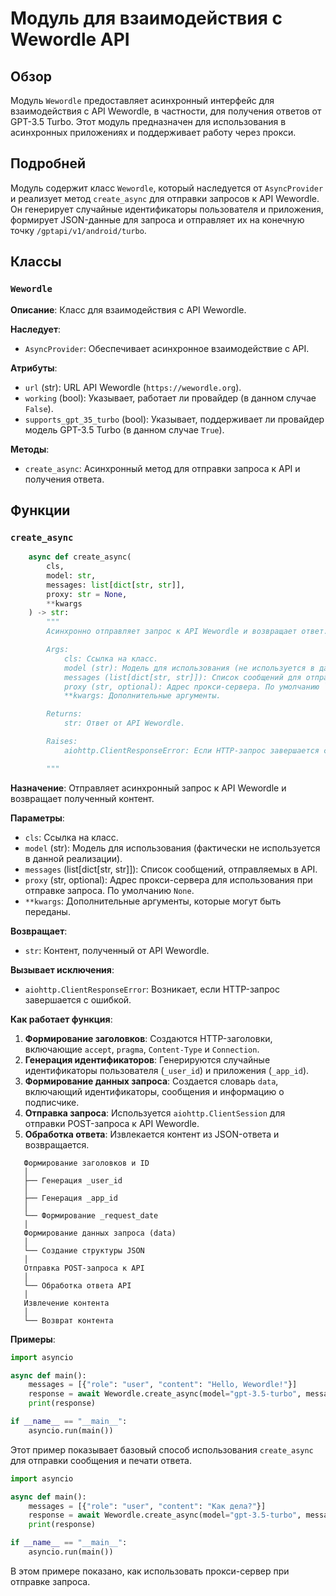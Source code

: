 # Модуль для взаимодействия с Wewordle API
## Обзор

Модуль `Wewordle` предоставляет асинхронный интерфейс для взаимодействия с API Wewordle, в частности, для получения ответов от GPT-3.5 Turbo. Этот модуль предназначен для использования в асинхронных приложениях и поддерживает работу через прокси.

## Подробней

Модуль содержит класс `Wewordle`, который наследуется от `AsyncProvider` и реализует метод `create_async` для отправки запросов к API Wewordle. Он генерирует случайные идентификаторы пользователя и приложения, формирует JSON-данные для запроса и отправляет их на конечную точку `/gptapi/v1/android/turbo`.

## Классы

### `Wewordle`

**Описание**: Класс для взаимодействия с API Wewordle.

**Наследует**:
- `AsyncProvider`: Обеспечивает асинхронное взаимодействие с API.

**Атрибуты**:
- `url` (str): URL API Wewordle (`https://wewordle.org`).
- `working` (bool): Указывает, работает ли провайдер (в данном случае `False`).
- `supports_gpt_35_turbo` (bool): Указывает, поддерживает ли провайдер модель GPT-3.5 Turbo (в данном случае `True`).

**Методы**:
- `create_async`: Асинхронный метод для отправки запроса к API и получения ответа.

## Функции

### `create_async`

```python
    async def create_async(
        cls,
        model: str,
        messages: list[dict[str, str]],
        proxy: str = None,
        **kwargs
    ) -> str:
        """
        Асинхронно отправляет запрос к API Wewordle и возвращает ответ.

        Args:
            cls: Ссылка на класс.
            model (str): Модель для использования (не используется в данной реализации).
            messages (list[dict[str, str]]): Список сообщений для отправки в API.
            proxy (str, optional): Адрес прокси-сервера. По умолчанию `None`.
            **kwargs: Дополнительные аргументы.

        Returns:
            str: Ответ от API Wewordle.

        Raises:
            aiohttp.ClientResponseError: Если HTTP-запрос завершается с ошибкой.

        """
```

**Назначение**: Отправляет асинхронный запрос к API Wewordle и возвращает полученный контент.

**Параметры**:
- `cls`: Ссылка на класс.
- `model` (str): Модель для использования (фактически не используется в данной реализации).
- `messages` (list[dict[str, str]]): Список сообщений, отправляемых в API.
- `proxy` (str, optional): Адрес прокси-сервера для использования при отправке запроса. По умолчанию `None`.
- `**kwargs`: Дополнительные аргументы, которые могут быть переданы.

**Возвращает**:
- `str`: Контент, полученный от API Wewordle.

**Вызывает исключения**:
- `aiohttp.ClientResponseError`: Возникает, если HTTP-запрос завершается с ошибкой.

**Как работает функция**:

1. **Формирование заголовков**: Создаются HTTP-заголовки, включающие `accept`, `pragma`, `Content-Type` и `Connection`.
2. **Генерация идентификаторов**: Генерируются случайные идентификаторы пользователя (`_user_id`) и приложения (`_app_id`).
3. **Формирование данных запроса**: Создается словарь `data`, включающий идентификаторы, сообщения и информацию о подписчике.
4. **Отправка запроса**: Используется `aiohttp.ClientSession` для отправки POST-запроса к API Wewordle.
5. **Обработка ответа**: Извлекается контент из JSON-ответа и возвращается.

```
   Формирование заголовков и ID
   │
   ├── Генерация _user_id
   │
   ├── Генерация _app_id
   │
   └── Формирование _request_date
   │
   Формирование данных запроса (data)
   │
   └── Создание структуры JSON
   │
   Отправка POST-запроса к API
   │
   └── Обработка ответа API
   │
   Извлечение контента
   │
   └── Возврат контента
```

**Примеры**:

```python
import asyncio

async def main():
    messages = [{"role": "user", "content": "Hello, Wewordle!"}]
    response = await Wewordle.create_async(model="gpt-3.5-turbo", messages=messages)
    print(response)

if __name__ == "__main__":
    asyncio.run(main())
```

Этот пример показывает базовый способ использования `create_async` для отправки сообщения и печати ответа.

```python
import asyncio

async def main():
    messages = [{"role": "user", "content": "Как дела?"}]
    response = await Wewordle.create_async(model="gpt-3.5-turbo", messages=messages, proxy="http://your-proxy:8080")
    print(response)

if __name__ == "__main__":
    asyncio.run(main())
```

В этом примере показано, как использовать прокси-сервер при отправке запроса.